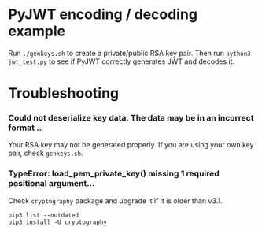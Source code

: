 # PyJWT encoding / decoding example

Run `./genkeys.sh` to create a private/public RSA key pair.
Then run `python3 jwt_test.py` to see if PyJWT correctly generates JWT and
decodes it.

# Troubleshooting

### Could not deserialize key data. The data may be in an incorrect format ..

Your RSA key may not be generated properly. If you are using your own key pair,
check `genkeys.sh`.

### TypeError: load_pem_private_key() missing 1 required positional argument...

Check `cryptography` package and upgrade it if it is older than v3.1.
```
pip3 list --outdated
pip3 install -U cryptography
```
